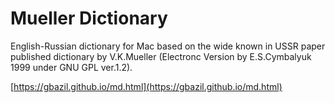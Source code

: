 # Mueller Dictionary

English-Russian dictionary for Mac based on the wide known in USSR paper published dictionary
by V.K.Mueller (Electronc Version by E.S.Cymbalyuk 1999 under GNU GPL ver.1.2).

[https://gbazil.github.io/md.html](https://gbazil.github.io/md.html)
